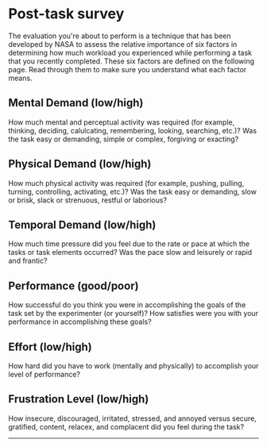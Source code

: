 # Post-task survey

The evaluation you're about to perform is a technique that has been developed by NASA to assess the relative importance of six factors in determining how much workload you experienced while performing a task that you recently completed. These six factors are defined on the following page. Read through them to make sure you understand what each factor means. 

## Mental Demand (low/high)

How much mental and perceptual activity was required (for example, thinking, deciding, calulcating, remembering, looking, searching, etc.)? Was the task easy or demanding, simple or complex, forgiving or exacting?

## Physical Demand (low/high)

How much physical activity was required (for example, pushing, pulling, turning, controlling, activating, etc.)? Was the task easy or demanding, slow or brisk, slack or strenuous, restful or laborious?

## Temporal Demand (low/high)

How much time pressure did you feel due to the rate or pace at which the tasks or task elements occurred? Was the pace slow and leisurely or rapid and frantic?

## Performance (good/poor)

How successful do you think you were in accomplishing the goals of the task set by the experimenter (or yourself)? How satisfies were you with your performance in accomplishing these goals?

## Effort (low/high)

How hard did you have to work (mentally and physically) to accomplish your level of performance?

## Frustration Level (low/high)

How insecure, discouraged, irritated, stressed, and annoyed versus secure, gratified, content, relacex, and complacent did you feel during the task?

---

